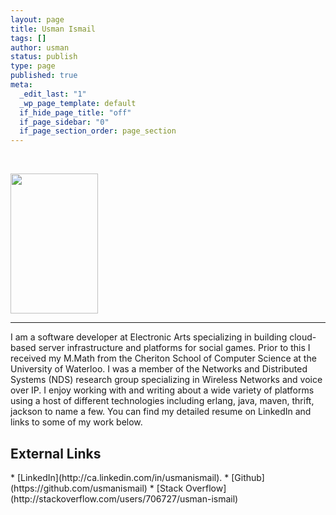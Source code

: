 ```yaml
--- 
layout: page
title: Usman Ismail
tags: []
author: usman
status: publish
type: page
published: true
meta: 
  _edit_last: "1"
  _wp_page_template: default
  if_hide_page_title: "off"
  if_page_sidebar: "0"
  if_page_section_order: page_section
---
```

&nbsp;
&nbsp;
<p style="text-align: left;"><a
 href="http://www.techtraits.ca/wp-content/uploads/2011/06/usmanprofile.jpg"><img class="alignleft size-medium wp-image-73" title="usmanprofile" src="http://www.techtraits.ca/wp-content/uploads/2011/06/usmanprofile-188x300.jpg" alt="" width="140" height="224" /></a></p>




<hr />

I am a software developer at Electronic Arts specializing in building cloud-based server infrastructure and platforms for social games. Prior to this I received my M.Math from the Cheriton School of Computer Science at the University of Waterloo. I was a member of the Networks and Distributed   Systems (NDS) research group specializing in Wireless Networks and voice over IP. I enjoy working with and writing about a wide variety of platforms using a host of different technologies including erlang, java, maven, thrift, jackson to name a few. You can find my detailed resume on LinkedIn and links to some of my work below. 

<h2>External Links</h2>
* [LinkedIn](http://ca.linkedin.com/in/usmanismail). 
* [Github](https://github.com/usmanismail)
* [Stack Overflow](http://stackoverflow.com/users/706727/usman-ismail)


